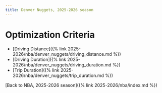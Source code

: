 ```yaml
---
title: Denver Nuggets, 2025-2026 season
---
```


# Optimization Criteria
- [Driving Distance]({% link 2025-2026/nba/denver_nuggets/driving_distance.md %})
- [Driving Duration]({% link 2025-2026/nba/denver_nuggets/driving_duration.md %})
- [Trip Duration]({% link 2025-2026/nba/denver_nuggets/trip_duration.md %})

[Back to NBA, 2025-2026 season]({% link 2025-2026/nba/index.md %})
